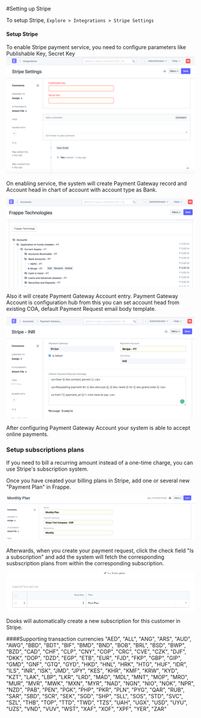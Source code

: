 <!-- add-breadcrumbs -->
#Setting up Stripe

To setup Stripe,
`Explore > Integrations > Stripe Settings`

#### Setup  Stripe 

To enable Stripe payment service, you need to configure parameters like Publishable Key, Secret Key
<img class="screenshot" alt="Razorpay Settings" src="../assets/integrations/stripe_setting.png">

On enabling service, the system will create Payment Gateway record and Account head in chart of account with account type as Bank.

<img class="screenshot" alt="Stripe COA" src="../assets/integrations/stripe_coa.png">

Also it will create Payment Gateway Account entry. Payment Gateway Account is configuration hub from this you can set account head from existing COA, default Payment Request email body template.

<img class="screenshot" alt="Payment Gateway Account" src="../assets/integrations/payment_gateway_account_stripe.png">

After configuring Payment Gateway Account your system is able to accept online payments.

### Setup subscriptions plans

If you need to bill a recurring amount instead of a one-time charge, you can use Stripe's subscription system.

Once you have created your billing plans in Stripe, add one or several new "Payment Plan" in Frappe.

<img class="screenshot" alt="Payment Plan" src="../assets/integrations/payment_plan.png">


Afterwards, when you create your payment request, click the check field "Is a subscription" and add the system will fetch the corresponding susbscription plans from within the corresponding subscription.

<img class="screenshot" alt="Payment Request" src="../assets/integrations/subscription_payment_request.png">

Dooks will automatically create a new subscription for this customer in Stripe.


####Supporting transaction currencies
	"AED", "ALL", "ANG", "ARS", "AUD", "AWG", "BBD", "BDT", "BIF", "BMD", "BND",
	"BOB", "BRL", "BSD", "BWP", "BZD", "CAD", "CHF", "CLP", "CNY", "COP", "CRC", "CVE", "CZK", "DJF",
	"DKK", "DOP", "DZD", "EGP", "ETB", "EUR", "FJD", "FKP", "GBP", "GIP", "GMD", "GNF", "GTQ", "GYD",
	"HKD", "HNL", "HRK", "HTG", "HUF", "IDR", "ILS", "INR", "ISK", "JMD", "JPY", "KES", "KHR", "KMF",
	"KRW", "KYD", "KZT", "LAK", "LBP", "LKR", "LRD", "MAD", "MDL", "MNT", "MOP", "MRO", "MUR", "MVR",
	"MWK", "MXN", "MYR", "NAD", "NGN", "NIO", "NOK", "NPR", "NZD", "PAB", "PEN", "PGK", "PHP", "PKR",
	"PLN", "PYG", "QAR", "RUB", "SAR", "SBD", "SCR", "SEK", "SGD", "SHP", "SLL", "SOS", "STD", "SVC",
	"SZL", "THB", "TOP", "TTD", "TWD", "TZS", "UAH", "UGX", "USD", "UYU", "UZS", "VND", "VUV", "WST",
	"XAF", "XOF", "XPF", "YER", "ZAR"
